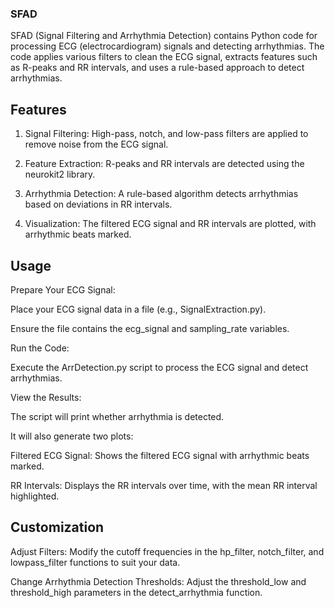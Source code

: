 ### SFAD
SFAD (Signal Filtering and Arrhythmia Detection) contains Python code for processing ECG (electrocardiogram) signals and detecting arrhythmias. The code applies various filters to clean the ECG signal, extracts features such as R-peaks and RR intervals, and uses a rule-based approach to detect arrhythmias. 

## Features
1. Signal Filtering: High-pass, notch, and low-pass filters are applied to remove noise from the ECG signal.

2. Feature Extraction: R-peaks and RR intervals are detected using the neurokit2 library.

3. Arrhythmia Detection: A rule-based algorithm detects arrhythmias based on deviations in RR intervals.

4. Visualization: The filtered ECG signal and RR intervals are plotted, with arrhythmic beats marked.

## Usage
Prepare Your ECG Signal:

Place your ECG signal data in a file (e.g., SignalExtraction.py).

Ensure the file contains the ecg_signal and sampling_rate variables.

Run the Code:

Execute the ArrDetection.py script to process the ECG signal and detect arrhythmias.

View the Results:

The script will print whether arrhythmia is detected.

It will also generate two plots:

Filtered ECG Signal: Shows the filtered ECG signal with arrhythmic beats marked.

RR Intervals: Displays the RR intervals over time, with the mean RR interval highlighted.

## Customization
Adjust Filters: Modify the cutoff frequencies in the hp_filter, notch_filter, and lowpass_filter functions to suit your data.

Change Arrhythmia Detection Thresholds: Adjust the threshold_low and threshold_high parameters in the detect_arrhythmia function.




